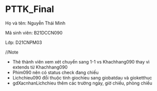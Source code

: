 # PTTK_Final
Họ và tên: Nguyễn Thái Minh

Mã sinh viên: B21DCCN090

Lớp: D21CNPM03


//Note
- Thẻ thành viên xem xét chuyển sang 1-1 vs Khachhang090 thay vì extends từ Khachhang090
- Phim090 nên có status check đang chiếu
- Lichchieu090 đổi thuộc tính giochieu sang giobatdau và gioketthuc
- gdXacnhanLichchieu thêm các trường ngày, giờ chiếu, phòng chiếu
